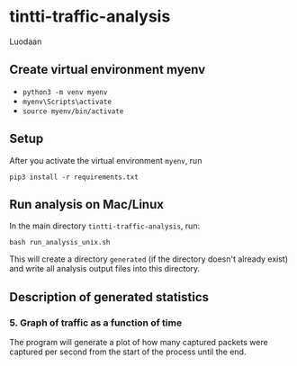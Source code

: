 # tintti-traffic-analysis
Luodaan 

## Create virtual environment myenv
- `python3 -m venv myenv`
- `myenv\Scripts\activate`
- `source myenv/bin/activate`

## Setup
After you activate the virtual environment `myenv`, run 
```
pip3 install -r requirements.txt
```

## Run analysis on Mac/Linux

In the main directory `tintti-traffic-analysis`, run:
```
bash run_analysis_unix.sh
```
This will create a directory `generated` (if the directory doesn't already exist) and write all analysis output files into this directory.

## Description of generated statistics

### 5. Graph of traffic as a function of time

The program will generate a plot of how many captured packets were captured per second from the start of the process until the end.
